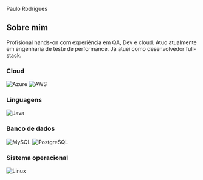  Paulo Rodrigues

## Sobre mim

Profisional hands-on com experiência em QA, Dev e cloud.
Atuo atualmente em engenharia de teste de performance.
Já atuei como desenvolvedor full-stack.


### Cloud
![Azure](https://img.shields.io/badge/Azure-blue?style=for-the-badge&logo=microsoft%20azure&logoColor=blue&labelColor=FFFFFF&link=https%3A%2F%2Fimages.app.goo.gl%2FK7PN1jYJd57x4q7A8)
![AWS](https://img.shields.io/badge/AWS-000.svg?style=for-the-badge&logo=amazon-aws&logoColor=white)


### Linguagens
![Java](https://img.shields.io/badge/java-%23ED8B00.svg?style=for-the-badge&logo=openjdk&logoColor=white)


### Banco de dados

![MySQL](https://img.shields.io/badge/MySQL-00000F?style=for-the-badge&logo=mysql&logoColor=white)
![PostgreSQL](https://img.shields.io/badge/PostgreSQL-000?style=for-the-badge&logo=postgresql)

### Sistema operacional
![Linux](https://img.shields.io/badge/Linux-000?style=for-the-badge&logo=linux&logoColor=FCC624)


